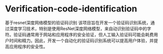 # Verification-code-identification
基于resnet深度网络模型的验证码识别
该项目旨在开发一个验证码识别系统，通过深度学习技术，特别是使用ResNet深度网络模型，来自动识别验证码中的字符。验证码通常用于网站和应用程序的安全验证，但人工输入验证码可能会耗费用户时间和精力。因此，开发一个自动化的验证码识别系统可以提高用户体验，并提高应用程序的安全性。

